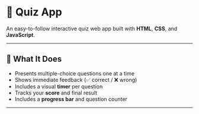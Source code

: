# 🌟 Quiz App

An easy-to-follow interactive quiz web app built with **HTML**, **CSS**, and **JavaScript**.

---

## 🎯 What It Does

- Presents multiple-choice questions one at a time  
- Shows immediate feedback (✅ correct / ❌ wrong)  
- Includes a visual **timer** per question  
- Tracks your **score** and final result    
- Includes a **progress bar** and question counter

---
